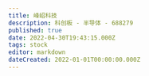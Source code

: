 ```yaml
---
title: 峰岹科技
description: 科创板 - 半导体 - 688279
published: true
date: 2022-04-30T19:43:15.000Z
tags: stock
editor: markdown
dateCreated: 2022-01-01T00:00:00.000Z
---
```


